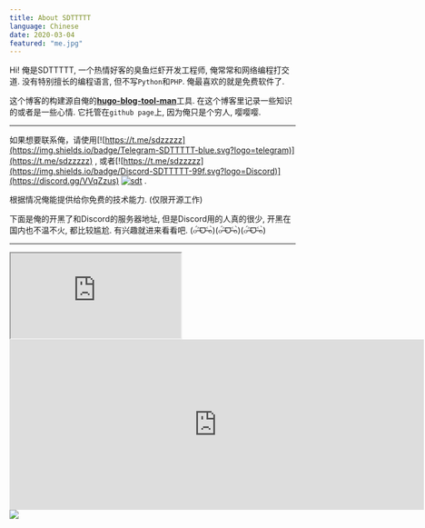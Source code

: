 ```yaml
---
title: About SDTTTTT
language: Chinese
date: 2020-03-04
featured: "me.jpg"
---
```


Hi! 俺是SDTTTTT, 一个热情好客的臭鱼烂虾开发工程师, 俺常常和网络编程打交道.
没有特别擅长的编程语言, 但不写`Python`和`PHP`. 俺最喜欢的就是免费软件了.

这个博客的构建源自俺的[**hugo-blog-tool-man**](https://github.com/sdttttt/hugo-blog-tool-man)工具.
在这个博客里记录一些知识的或者是一些心情. 它托管在`github page`上, 因为俺只是个穷人, 嘤嘤嘤.

---

如果想要联系俺，请使用[![https://t.me/sdzzzzz](https://img.shields.io/badge/Telegram-SDTTTTT-blue.svg?logo=telegram)](https://t.me/sdzzzzz)
, 或者[![https://t.me/sdzzzzz](https://img.shields.io/badge/Discord-SDTTTTT-99f.svg?logo=Discord)](https://discord.gg/VVqZzus)
[![sdt](https://img.shields.io/badge/bilibili-SDTTTTT-red?logo=niconico)](https://space.bilibili.com/27781539)
.

根据情况俺能提供给你免费的技术能力. (仅限开源工作)

下面是俺的开黑了和Discord的服务器地址, 但是Discord用的人真的很少, 开黑在国内也不温不火, 都比较尴尬.
有兴趣就进来看看吧. (๐॔˃̶ᗜ˂̶๐॓)(๐॔˃̶ᗜ˂̶๐॓)(๐॔˃̶ᗜ˂̶๐॓)

---

<iframe src="https://streamkit.kaiheila.cn/overlay/status/2772391338278501?show_online=true&show_icon=true&show_invite=true&invite_mode=id&invite_link=&open_id=&theme=dark" sandbox="allow-popups allow-popups-to-escape-sandbox allow-same-origin allow-scripts"></iframe>


<iframe src="https://discordapp.com/widget?id=724268905555558400&theme=dark" width="730" height="300" allowtransparency="true" frameborder="0" sandbox="allow-popups allow-popups-to-escape-sandbox allow-same-origin allow-scripts"></iframe>

<img src="https://imgsa.baidu.com/forum/w%3D580/sign=a3bf12530e4f78f0800b9afb49310a83/cbeaabdcd100baa19543cbbc4a10b912c9fc2ea5.jpg" />
